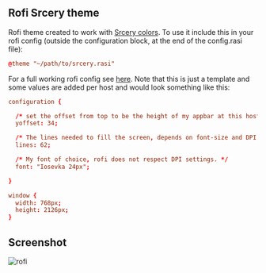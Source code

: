 ## Rofi Srcery theme

Rofi theme created to work with [Srcery colors](https://github.com/srcery-colors/srcery-vim). To use it include this in your rofi config (outside the configuration block, at the end of the config.rasi file):
```conf
@theme "~/path/to/srcery.rasi"
```
For a full working rofi config see [here](https://github.com/roosta/etc/blob/master/templates/rofi/config.rofi). Note that this is just a template and some values are added per host and would look something like this:
```conf
configuration {

  /* set the offset from top to be the height of my appbar at this host */
  yoffset: 34;

  /* The lines needed to fill the screen, depends on font-size and DPI settings */
  lines: 62;

  /* My font of choice, rofi does not respect DPI settings. */
  font: "Iosevka 24px";

}

window {
  width: 768px;
  height: 2126px;
}
```

## Screenshot

![rofi](../assets/rofi.png)
